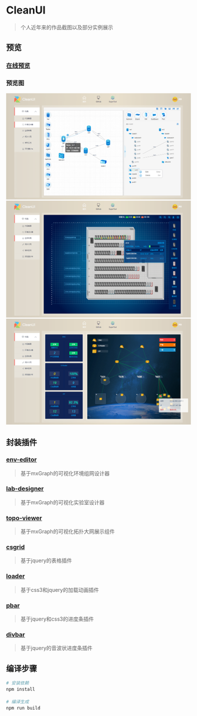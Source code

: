 # CleanUI

> 个人近年来的作品截图以及部分实例展示

## 预览

### [在线预览](https://igonglei.github.io/clean-ui/)

### 预览图
<p>
  <a href="https://igonglei.github.io/clean-ui/editor.html" target="_blank">
    <img src="https://raw.githubusercontent.com/igonglei/clean-ui/master/screenshots/editor.png">
  </a>
  <a href="https://igonglei.github.io/clean-ui/lab.html" target="_blank">
    <img src="https://raw.githubusercontent.com/igonglei/clean-ui/master/screenshots/lab.png">
  </a>
  <a href="https://igonglei.github.io/clean-ui/topo.html" target="_blank">
    <img src="https://raw.githubusercontent.com/igonglei/clean-ui/master/screenshots/topo.png">
  </a>
</p>

## 封装插件

### [env-editor](https://github.com/igonglei/env-editor)
> 基于mxGraph的可视化环境组网设计器

### [lab-designer](https://github.com/igonglei/lab-designer)
> 基于mxGraph的可视化实验室设计器

### [topo-viewer](https://github.com/igonglei/topo-viewer)
> 基于mxGraph的可视化拓扑大网展示组件

### [csgrid](https://github.com/igonglei/csgrid)
> 基于jquery的表格插件

### [loader](https://github.com/igonglei/loader)
> 基于css3和jquery的加载动画插件

### [pbar](https://github.com/igonglei/pbar)
> 基于jquery和css3的进度条插件

### [divbar](https://github.com/igonglei/divbar)
> 基于jquery的音波状进度条插件

## 编译步骤

``` bash
# 安装依赖
npm install

# 编译生成
npm run build
```
